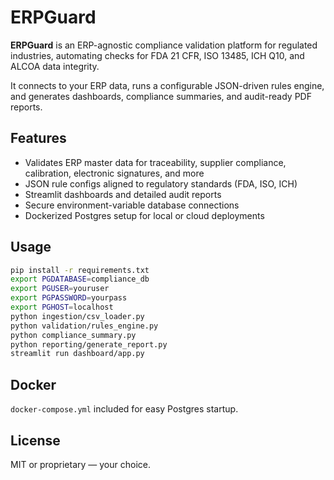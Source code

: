 # ERPGuard

**ERPGuard** is an ERP-agnostic compliance validation platform for regulated industries, automating checks for FDA 21 CFR, ISO 13485, ICH Q10, and ALCOA data integrity.

It connects to your ERP data, runs a configurable JSON-driven rules engine, and generates dashboards, compliance summaries, and audit-ready PDF reports.

## Features
- Validates ERP master data for traceability, supplier compliance, calibration, electronic signatures, and more
- JSON rule configs aligned to regulatory standards (FDA, ISO, ICH)
- Streamlit dashboards and detailed audit reports
- Secure environment-variable database connections
- Dockerized Postgres setup for local or cloud deployments

## Usage
```bash
pip install -r requirements.txt
export PGDATABASE=compliance_db
export PGUSER=youruser
export PGPASSWORD=yourpass
export PGHOST=localhost
python ingestion/csv_loader.py
python validation/rules_engine.py
python compliance_summary.py
python reporting/generate_report.py
streamlit run dashboard/app.py
```

## Docker
`docker-compose.yml` included for easy Postgres startup.

## License
MIT or proprietary — your choice.